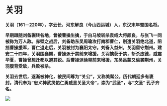 # 关羽

**关羽（161－220年），字云长，河东解良（今山西运城）人，东汉末年蜀国名将。**

**早期跟随刘备辗转各地，曾被曹操生擒，于白马坡斩杀袁绍大将颜良，与张飞一同被称为万人敌。赤壁之战后，刘备助东吴周瑜攻打南郡曹仁，别遣关羽绝北道，阻挡曹操援军，曹仁退走后，关羽被封为襄阳太守。刘备入益州，关羽留守荆州。建安二十四年，关羽围襄樊，曹操派于禁前来增援，关羽擒获于禁，斩杀庞德，威震华夏，曹操曾想迁都以避其锐。后曹操派徐晃前来增援，东吴吕蒙又偷袭荆州，关羽腹背受敌，兵败被杀。**

**关羽去世后，逐渐被神化，被民间尊为“关公”，又称美髯公。历代朝廷多有褒封，清代奉为“忠义神武灵佑仁勇威显关圣大帝”，崇为“武圣”，与“文圣” 孔子齐名。**

![](/home/zjg/Pictures/gy.jpg)

